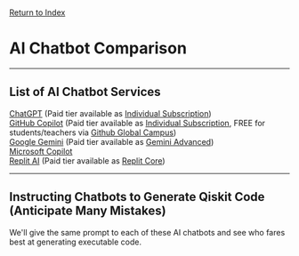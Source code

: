 \
[Return to Index](index.md)
# AI Chatbot Comparison
***
## List of AI Chatbot Services

[ChatGPT](https://chat.openai.com/) (Paid tier available as [Individual Subscription](https://openai.com/chatgpt/pricing))\
[GitHub Copilot](https://github.com/features/copilot) (Paid tier available as [Individual Subscription](https://docs.github.com/en/billing/managing-billing-for-github-copilot/about-billing-for-github-copilot#pricing-for-github-copilot-individual), FREE for students/teachers via [Github Global Campus](https://docs.github.com/en/education/explore-the-benefits-of-teaching-and-learning-with-github-education/github-global-campus-for-students/apply-to-github-global-campus-as-a-student))\
[Google Gemini](https://gemini.google.com/app) (Paid tier available as [Gemini Advanced](https://support.google.com/googleone/answer/14534406))\
[Microsoft Copilot](https://copilot.microsoft.com/)\
[Replit AI](https://replit.com/ai) (Paid tier available as [Replit Core](https://replit.com/replit-core))

***

## Instructing Chatbots to Generate Qiskit Code (Anticipate Many Mistakes)
We'll give the same prompt to each of these AI chatbots and see who fares best at generating executable code.
